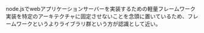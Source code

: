 node.jsでwebアプリケーションサーバーを実装するための軽量フレームワーク
実装を特定のアーキテクチャに固定させないことを念頭に置いているため、フレームワークというよりライブラリ群という方が認識として近い。
